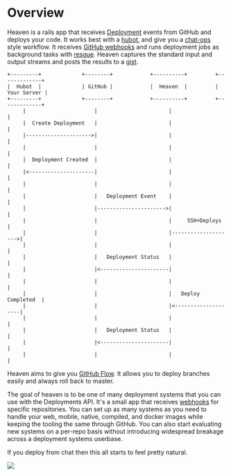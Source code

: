 # Overview

Heaven is a rails app that receives [Deployment][1] events from GitHub and deploys your code. It works best with a [hubot](https://hubot.github.com), and give you a [chat-ops][20] style workflow. It receives [GitHub webhooks][2] and runs deployment jobs as background tasks with [resque][3].  Heaven captures the standard input and output streams and posts the results to a [gist][4].

```
+---------+             +--------+            +----------+         +-------------+
|  Hubot  |             | GitHub |            |  Heaven  |         | Your Server |
+---------+             +--------+            +----------+         +-------------+
     |                      |                       |                     |
     |  Create Deployment   |                       |                     |
     |--------------------->|                       |                     |
     |                      |                       |                     |
     |  Deployment Created  |                       |                     |
     |<---------------------|                       |                     |
     |                      |                       |                     |
     |                      |   Deployment Event    |                     |
     |                      |---------------------->|                     |
     |                      |                       |     SSH+Deploys     |
     |                      |                       |-------------------->|
     |                      |                       |                     |
     |                      |   Deployment Status   |                     |
     |                      |<----------------------|                     |
     |                      |                       |                     |
     |                      |                       |   Deploy Completed  |
     |                      |                       |<--------------------|
     |                      |                       |                     |
     |                      |   Deployment Status   |                     |
     |                      |<----------------------|                     |
     |                      |                       |                     |
```

Heaven aims to give you [GitHub Flow](https://guides.github.com/introduction/flow/index.html). It allows you to deploy branches easily and always roll back to master.

The goal of heaven is to be one of many deployment systems that you can use with the Deployments API. It's a small app that receives [webhooks][2] for specific repositories. You can set up as many systems as you need to handle your web, mobile, native, compiled, and docker images while keeping the tooling the same through GitHub. You can also start evaluating new systems on a per-repo basis without introducing widespread breakage across a deployment systems userbase.

If you deploy from chat then this all starts to feel pretty natural.

![](https://f.cloud.github.com/assets/38/2330090/208fce50-a42a-11e3-94e6-46beaac78bfb.jpg)


[1]: http://developer.github.com/v3/repos/deployments/
[2]: https://github.com/blog/1778-webhooks-level-up
[3]: https://github.com/resque/resque
[4]: https://gist.github.com/
[5]: https://developer.github.com/v3/repos/deployments/#create-a-deployment
[6]: https://developer.github.com/v3/repos/deployments/#create-a-deployment-status
[7]: https://campfirenow.com/
[8]: https://www.hipchat.com/
[9]: https://slack.com/
[10]: http://www.fabfile.org/
[11]: http://www.getchef.com/
[12]: http://puppetlabs.com/
[13]: https://devcenter.heroku.com/articles/build-and-release-using-the-api
[14]: https://developer.github.com/v3/repos/contents/#get-archive-link
[15]: http://capistranorb.com/
[16]: https://github.com/settings/applications
[17]: https://devcenter.heroku.com/articles/oauth#direct-authorization
[18]: https://www.phusionpassenger.com/
[19]: https://devcenter.heroku.com/articles/releases
[20]: https://github.com/atmos/hubot-deploy
